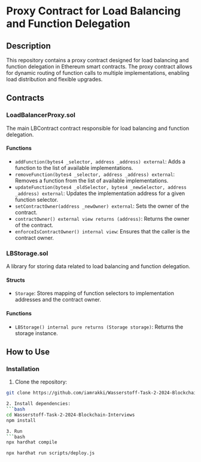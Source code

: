 # Proxy Contract for Load Balancing and Function Delegation

## Description

This repository contains a proxy contract designed for load balancing and function delegation in Ethereum smart contracts. The proxy contract allows for dynamic routing of function calls to multiple implementations, enabling load distribution and flexible upgrades.

## Contracts

### LoadBalancerProxy.sol

The main LBContract contract responsible for load balancing and function delegation.

#### Functions

- `addFunction(bytes4 _selector, address _address) external`: Adds a function to the list of available implementations.
- `removeFunction(bytes4 _selector, address _address) external`: Removes a function from the list of available implementations.
- `updateFunction(bytes4 _oldSelector, bytes4 _newSelector, address _address) external`: Updates the implementation address for a given function selector.
- `setContractOwner(address _newOwner) external`: Sets the owner of the contract.
- `contractOwner() external view returns (address)`: Returns the owner of the contract.
- `enforceIsContractOwner() internal view`: Ensures that the caller is the contract owner.

### LBStorage.sol

A library for storing data related to load balancing and function delegation.

#### Structs

- `Storage`: Stores mapping of function selectors to implementation addresses and the contract owner.

#### Functions

- `LBStorage() internal pure returns (Storage storage)`: Returns the storage instance.

## How to Use

### Installation

1. Clone the repository:

```bash
git clone https://github.com/iamrakki/Wasserstoff-Task-2-2024-Blockchain-Interviews.git

2. Install dependencies:
```bash
cd Wasserstoff-Task-2-2024-Blockchain-Interviews
npm install

3. Run
```bash
npx hardhat compile

npx hardhat run scripts/deploy.js 


